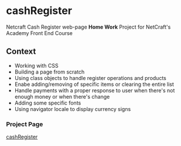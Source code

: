 # cashRegister

Netcraft Cash Register web-page **Home Work** Project for NetCraft's Academy Front End Course

## Context

* Working with CSS
* Building a page from scratch
* Using class objects to handle register operations and products
* Enabe adding/removing of specific items or clearing the entire list
* Handle payments with a proper response to user when there's not enough money or when there's change
* Adding some specific fonts
* Using navigator locale to display currency signs

### Project Page

[cashRegister](https://just2netcraft.github.io/cashRegister/)
